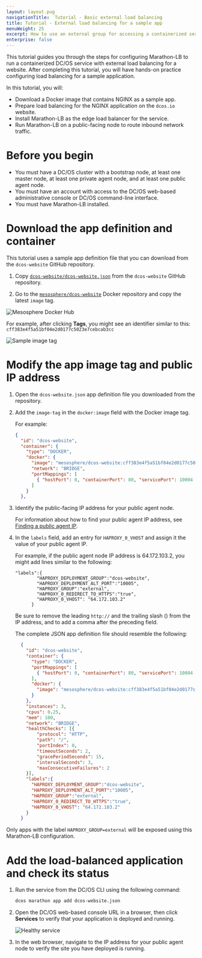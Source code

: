 ```yaml
---
layout: layout.pug
navigationTitle:  Tutorial - Basic external load balancing
title: Tutorial - External load balancing for a sample app  
menuWeight: 25
excerpt: How to use an external group for accessing a containerized service through Marathon-LB
enterprise: false
---
```

This tutorial guides you through the steps for configuring Marathon-LB to run a containerized DC/OS service with external load balancing for a website. After completing this tutorial, you will have hands-on practice configuring load balancing for a sample application.

In this tutorial, you will:
* Download a Docker image that contains NGINX as a sample app.
* Prepare load balancing for the NGINX application on the `dcos.io` website.
* Install Marathon-LB as the edge load balancer for the service.
* Run Marathon-LB on a public-facing node to route inbound network traffic.

# Before you begin
* You must have a DC/OS cluster with a bootstrap node, at least one master node, at least one private agent node, and at least one public agent node.
* You must have an account with access to the DC/OS web-based administrative console or DC/OS command-line interface.
* You must have Marathon-LB installed.

# Download the app definition and container
This tutorial uses a sample app definition file that you can download from the `dcos-website` GitHub repository.

1. Copy [`dcos-website/dcos-website.json`](https://github.com/dcos/dcos-website/blob/develop/dcos-website.json) from the `dcos-website` GitHub repository.

1. Go to the [`mesosphere/dcos-website`](https://hub.docker.com/r/mesosphere/dcos-website/tags) Docker repository and copy the latest `image` tag.

  <p>
  <img src="/1.12/img/dockerhub.png" alt="Mesosphere Docker Hub">
  </p>

  For example, after clicking **Tags**, you might see an identifier similar to this:
  <code>cff383e4f5a51bf04e2d0177c5023e7cebcab3cc</code> 

  <p>
  <img src="/services/img/docker-repo-tag.png" alt="Sample image tag">
  </p>

# Modify the app image tag and public IP address

1. Open the `dcos-website.json` app definition file you downloaded from the repository.

1. Add the `image-tag` in the `docker:image` field with the Docker image tag.

    For example:

    ```json
    {
      "id": "dcos-website",
      "container": {
        "type": "DOCKER",
        "docker": {
          "image": "mesosphere/dcos-website:cff383e4f5a51bf04e2d0177c5023e7cebcab3cc",
          "network": "BRIDGE",
          "portMappings": [
            { "hostPort": 0, "containerPort": 80, "servicePort": 10004 }
          ]
        }
      },
    ```

1. Identify the public-facing IP address for your public agent node. 

    For information about how to find your public agent IP address, see [Finding a public agent IP](https://docs.mesosphere.com/1.13/administering-clusters/locate-public-agent/).

1. In the `labels` field, add an entry for `HAPROXY_0_VHOST` and assign it the value of your public agent IP. 

    For example, if the public agent node IP address is 64.172.103.2, you might add lines similar to the following:

    ```
    "labels":{
            "HAPROXY_DEPLOYMENT_GROUP":"dcos-website",
            "HAPROXY_DEPLOYMENT_ALT_PORT":"10005",
            "HAPROXY_GROUP":"external",
            "HAPROXY_0_REDIRECT_TO_HTTPS":"true",
            "HAPROXY_0_VHOST": "64.172.103.2"
          }
    ```

    Be sure to remove the leading `http://` and the trailing slash () from the IP address, and to add a comma after the preceding field.

    The complete JSON app definition file should resemble the following:

    ```json
      {
        "id": "dcos-website",
        "container": {
          "type": "DOCKER",
          "portMappings": [
            { "hostPort": 0, "containerPort": 80, "servicePort": 10004 }
          ],
          "docker": {
            "image": "mesosphere/dcos-website:cff383e4f5a51bf04e2d0177c5023e7cebcab3cc"
          }
        },
        "instances": 3,
        "cpus": 0.25,
        "mem": 100,
        "network": "BRIDGE",
        "healthChecks": [{
            "protocol": "HTTP",
            "path": "/",
            "portIndex": 0,
            "timeoutSeconds": 2,
            "gracePeriodSeconds": 15,
            "intervalSeconds": 3,
            "maxConsecutiveFailures": 2
        }],
        "labels":{
          "HAPROXY_DEPLOYMENT_GROUP":"dcos-website",
          "HAPROXY_DEPLOYMENT_ALT_PORT":"10005",
          "HAPROXY_GROUP":"external",
          "HAPROXY_0_REDIRECT_TO_HTTPS":"true",
          "HAPROXY_0_VHOST": "64.172.103.2"
        }
      }
    ```

  Only apps with the label `HAPROXY_GROUP=external` will be exposed using this Marathon-LB configuration.

# Add the load-balanced application and check its status 
1. Run the service from the DC/OS CLI using the following command:

    ``` bash
    dcos marathon app add dcos-website.json
    ```

1. Open the DC/OS web-based console URL in a browser, then click **Services** to verify that your application is deployed and running.

    <p>
    <img src="/1.13/img/healthy-dcos-website.png" alt="Healthy service">
    </p>

1. In the web browser, navigate to the IP address for your public agent node to verify the site you have deployed is running.
